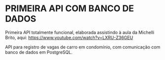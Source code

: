 # PRIMEIRA API COM BANCO DE DADOS

Primeira API totalmente funcional, elaborada assistindo à aula da Michelli Brito, aqui: https://www.youtube.com/watch?v=LXRU-Z36GEU

API para registro de vagas de carro em condomínio, com comunicação com banco de dados em PostgreSQL.